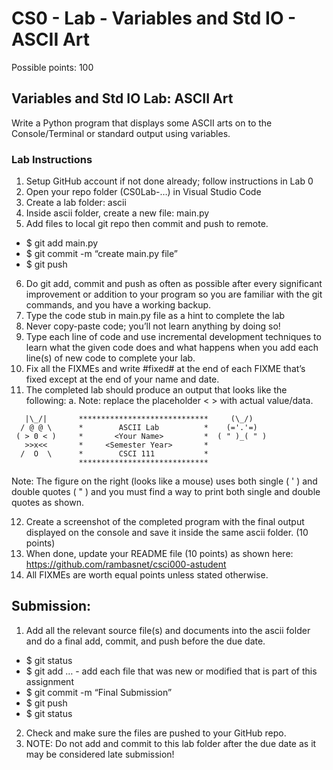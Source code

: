 # CS0 - Lab - Variables and Std IO - ASCII Art

Possible points: 100

## Variables and Std IO Lab: ASCII Art

Write a Python program that displays some ASCII arts on to the Console/Terminal or standard output using variables.

### Lab Instructions

1.	Setup GitHub account if not done already; follow instructions in Lab 0
2.	Open your repo folder (CS0Lab-…) in Visual Studio Code
3.	Create a lab folder: ascii
4.	Inside ascii folder, create a new file: main.py
5.	Add files to local git repo then commit and push to remote.
  *	$ git add main.py
  *	$ git commit -m “create main.py file”
  *	$ git push
6.	Do git add, commit and push as often as possible after every significant improvement or addition to your program so you are familiar with the git commands, and you have a working backup.
7.	Type the code stub in main.py file as a hint to complete the lab
8.	Never copy-paste code; you’ll not learn anything by doing so!
9.	Type each line of code and use incremental development techniques to learn what the given code does and what happens when you add each line(s) of new code to complete your lab.
10.	Fix all the FIXMEs and write #fixed# at the end of each FIXME that’s fixed except at the end of your name and date.
11.	The completed lab should produce an output that looks like the following:
a.	Note: replace the placeholder < > with actual value/data.

```  
   |\_/|       *****************************     (\_/)
  / @ @ \      *        ASCII Lab          *    (='.'=)
 ( > 0 < )     *       <Your Name>         *  ( " )_( " )
   >>x<<       *     <Semester Year>       *
  /  O  \      *        CSCI 111           *
               *****************************
```

Note: The figure on the right (looks like a mouse) uses both single ( ' ) and double quotes ( " ) and you must find a way to print both single and double quotes as shown.

12.	Create a screenshot of the completed program with the final output displayed on the console and save it inside the same ascii folder. (10 points)
13.	When done, update your README file (10 points) as shown here: https://github.com/rambasnet/csci000-astudent
14.	All FIXMEs are worth equal points unless stated otherwise.


## Submission:
1.	Add all the relevant source file(s) and documents into the ascii folder and do a final add, commit, and push before the due date.
  * $ git status
  *	$ git add <filename>… - add each file that was new or modified that is part of this assignment
  *	$ git commit -m “Final Submission”
  *	$ git push
  *	$ git status
2.	Check and make sure the files are pushed to your GitHub repo.
3.	NOTE: Do not add and commit to this lab folder after the due date as it may be considered late submission!
